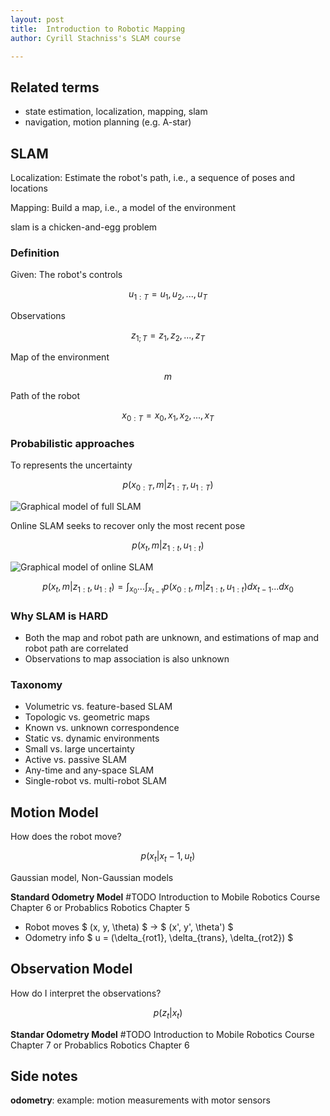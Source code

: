 ```yaml
---
layout: post
title:  Introduction to Robotic Mapping
author: Cyrill Stachniss's SLAM course

---
```


## Related terms
 - state estimation, localization, mapping, slam
 - navigation, motion planning (e.g. A-star)

## SLAM
Localization: Estimate the robot's path, i.e., a sequence of poses and locations

Mapping: Build a map, i.e., a model of the environment

slam is a chicken-and-egg problem

### Definition
Given:
The robot's controls

$$
u_{1:T} = {u_{1}, u_{2}, ..., u_{T}}
$$

Observations

$$
z_{1;T} = {z_{1}, z_{2}, ..., z_{T}}
$$

Map of the environment

$$
m
$$

Path of the robot

$$
x_{0:T} = {x_{0}, x_{1}, x_{2}, ..., x_{T}}
$$

### Probabilistic approaches
To represents the uncertainty

$$
p(x_{0:T}, m | z_{1:T}, u_{1:T})
$$

![Graphical model of full SLAM](https://www.dropbox.com/s/vipk6ya0u74xnbs/full-slam.png?dl=1)

Online SLAM seeks to recover only the most recent pose

$$
p(x_{t}, m | z_{1:t}, u_{1:t})
$$

![Graphical model of online SLAM](https://www.dropbox.com/s/zcl4egxe6trgx1i/online-slam.png?dl=1)

$$
p(x_{t}, m | z_{1:t}, u_{1:t}) = \int_{x_0} ... \int_{x_{t-1}} p(x_{0:t}, m | z_{1:t}, u_{1:t}) dx_{t-1} ... dx_{0}
$$

### Why SLAM is HARD
- Both the map and robot path are unknown, and estimations of map and robot path are correlated
- Observations to map association is also unknown

### Taxonomy

 - Volumetric vs. feature-based SLAM
 - Topologic vs. geometric maps
 - Known vs. unknown correspondence
 - Static vs. dynamic environments
 - Small vs. large uncertainty
 - Active vs. passive SLAM
 - Any-time and any-space SLAM
 - Single-robot vs. multi-robot SLAM


## Motion Model
How does the robot move?

$$
p(x_{t} | x_{t}-1, u_{t})
$$

Gaussian model, Non-Gaussian models

__Standard Odometry Model__ #TODO Introduction to Mobile Robotics Course Chapter 6 or Probablics Robotics Chapter 5

 - Robot moves $ (x, y, \theta) $ -> $ (x', y', \theta') $
 - Odometry info $ u = (\delta_{rot1}, \delta_{trans}, \delta_{rot2}) $

## Observation Model
How do I interpret the observations?

$$
p(z_{t} | x_{t})
$$

__Standar Odometry Model__ #TODO Introduction to Mobile Robotics Course Chapter 7 or Probablics Robotics Chapter 6

## Side notes
__odometry__: example: motion measurements with motor sensors

